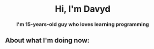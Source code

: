 <h1 align="center">Hi, I'm Davyd </h1>
<h3 align="center">I'm 15-years-old guy who loves learning programming</h3>

<h2>About what I'm doing now:</h2>
